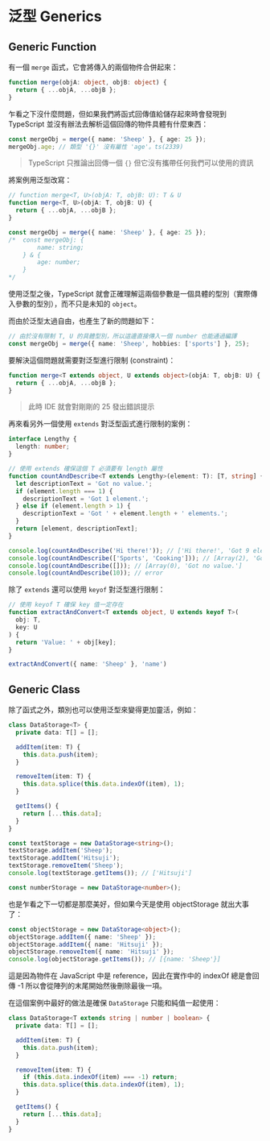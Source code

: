 # 泛型 Generics 

## Generic Function

有一個 `merge` 函式，它會將傳入的兩個物件合併起來：

```ts
function merge(objA: object, objB: object) {
  return { ...objA, ...objB };
}
```

乍看之下沒什麼問題，但如果我們將函式回傳值給儲存起來時會發現到 TypeScript 並沒有辦法去解析這個回傳的物件具體有什麼東西：

```ts
const mergeObj = merge({ name: 'Sheep' }, { age: 25 });
mergeObj.age; // 類型 '{}' 沒有屬性 'age'。ts(2339)
```
> TypeScript 只推論出回傳一個 `{}` 但它沒有攜帶任何我們可以使用的資訊

將案例用泛型改寫：

```ts
// function merge<T, U>(objA: T, objB: U): T & U
function merge<T, U>(objA: T, objB: U) {
  return { ...objA, ...objB };
}

const mergeObj = merge({ name: 'Sheep' }, { age: 25 });
/*  const mergeObj: {
        name: string;
    } & {
        age: number;
    } 
*/
```

使用泛型之後，TypeScript 就會正確理解這兩個參數是一個具體的型別（實際傳入參數的型別），而不只是未知的 `object`。

而由於泛型太過自由，也產生了新的問題如下：

```ts
// 由於沒有限制 T, U 的具體型別，所以這邊直接傳入一個 number 也能通過編譯
const mergeObj = merge({ name: 'Sheep', hobbies: ['sports'] }, 25);
```

要解決這個問題就需要對泛型進行限制 (constraint)：

```ts
function merge<T extends object, U extends object>(objA: T, objB: U) {
  return { ...objA, ...objB };
}
```
> 此時 IDE 就會對剛剛的 25 發出錯誤提示

再來看另外一個使用 `extends` 對泛型函式進行限制的案例：

```ts
interface Lengthy {
  length: number;
}

// 使用 extends 確保這個 T 必須要有 length 屬性
function countAndDescribe<T extends Lengthy>(element: T): [T, string] {
  let descriptionText = 'Got no value.';
  if (element.length === 1) {
    descriptionText = 'Got 1 element.';
  } else if (element.length > 1) {
    descriptionText = 'Got ' + element.length + ' elements.';
  }
  return [element, descriptionText];
}

console.log(countAndDescribe('Hi there!')); // ['Hi there!', 'Got 9 elements.']
console.log(countAndDescribe(['Sports', 'Cooking'])); // [Array(2), 'Got 2 elements.']
console.log(countAndDescribe([])); // [Array(0), 'Got no value.']
console.log(countAndDescribe(10)); // error
```

除了 `extends` 還可以使用 `keyof` 對泛型進行限制：

```ts
// 使用 keyof T 確保 key 值一定存在
function extractAndConvert<T extends object, U extends keyof T>(
  obj: T,
  key: U
) {
  return 'Value: ' + obj[key];
}

extractAndConvert({ name: 'Sheep' }, 'name')
```

## Generic Class

除了函式之外，類別也可以使用泛型來變得更加靈活，例如：

```ts
class DataStorage<T> {
  private data: T[] = [];

  addItem(item: T) {
    this.data.push(item);
  }

  removeItem(item: T) {
    this.data.splice(this.data.indexOf(item), 1);
  }

  getItems() {
    return [...this.data];
  }
}

const textStorage = new DataStorage<string>();
textStorage.addItem('Sheep');
textStorage.addItem('Hitsuji');
textStorage.removeItem('Sheep');
console.log(textStorage.getItems()); // ['Hitsuji']

const numberStorage = new DataStorage<number>();
```

也是乍看之下一切都是那麼美好，但如果今天是使用 objectStorage 就出大事了：

```ts
const objectStorage = new DataStorage<object>();
objectStorage.addItem({ name: 'Sheep' });
objectStorage.addItem({ name: 'Hitsuji' });
objectStorage.removeItem({ name: 'Hitsuji' });
console.log(objectStorage.getItems()); // [{name: 'Sheep'}]
```

這是因為物件在 JavaScript 中是 reference，因此在實作中的 indexOf 總是會回傳 -1 所以會從陣列的末尾開始然後刪除最後一項。

在這個案例中最好的做法是確保 `DataStorage` 只能和純值一起使用：

```ts
class DataStorage<T extends string | number | boolean> {
  private data: T[] = [];

  addItem(item: T) {
    this.data.push(item);
  }

  removeItem(item: T) {
    if (this.data.indexOf(item) === -1) return;
    this.data.splice(this.data.indexOf(item), 1);
  }

  getItems() {
    return [...this.data];
  }
}
```

